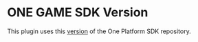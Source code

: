 # ONE GAME SDK Version

This plugin uses this [version](https://git.i3d.net/one/ardentblue/one-game-sdk/-/commit/bc7f10df0d6a5dce270bcae45c5471ac4a8f013a) of the One Platform SDK repository.
